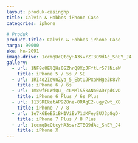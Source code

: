 ```yaml
---
layout: produk-casinghp
title: Calvin & Hobbes iPhone Case
categories: iphone

# Produk
product-title: Calvin & Hobbes iPhone Case
harga: 90000
sku: hn-2091
image-drive: 1ccmqDcQtcyHA3svrZTBO9dAc_SnEY_J4
gallery:
  - url: 1NF8o8ElQHs0SZhrQ8XpJFftLr57lNieW
    title: iPhone 5 / 5s / SE
  - url: 1RI4o2IeWnZya_5_EbtUJPxaMHgeJK8Vh
    title: iPhone 6 / 6s
  - url: 1mxwfFLWdQu_-cLMMlS5kANo0ADYpdCvD
    title: iPhone 6 Plus / 6s Plus
  - url: 113SREketAP9Z8ne-0RAgE2-ugyZwt_X8
    title: iPhone 7 / 8
  - url: 1e7k6EeE5iBH1ViEv71dKFeyEUJ3p8gD-
    title: iPhone 7 Plus / 8 Plus
  - url: 1ccmqDcQtcyHA3svrZTBO9dAc_SnEY_J4
    title: iPhone X
---
```

